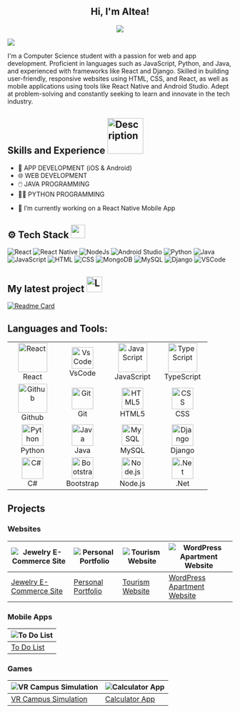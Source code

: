 <p align="center">


</p>


<h2 align="center">Hi, I'm Altea!</h2>





<p align="center">
  <a href="https://github.com/DenverCoder1/readme-typing-svg">
    <img src="https://readme-typing-svg.herokuapp.com?font=Arial&color=ff69b4&size=50&center=true&vCenter=true&width=600&height=100&lines=Software+Developer;%0AApp+Developer;%0AWeb+Developer;%0AComputer+Science+Student">
  </a>
</p>
<img src="https://user-images.githubusercontent.com/73097560/115834477-dbab4500-a447-11eb-908a-139a6edaec5c.gif"/>


I'm a Computer Science student with a passion for web and app development. Proficient in languages such as JavaScript, Python, and Java, and experienced with frameworks like React and Django. Skilled in building user-friendly, responsive websites using HTML, CSS, and React, as well as mobile applications using tools like React Native and Android Studio. Adept at problem-solving and constantly seeking to learn and innovate in the tech industry.







## Skills and Experience <img src="https://user-images.githubusercontent.com/74038190/219923809-b86dc415-a0c2-4a38-bc88-ad6cf06395a8.gif" width="80" alt="Description">

* 📱 APP DEVELOPMENT (iOS & Android)
* 🌐 WEB DEVELOPMENT
* 🖱️ JAVA PROGRAMMING
* 👩‍💻 PYTHON PROGRAMMING

- 🔭 I’m currently working on a React Native Mobile App


## ⚙️ Tech Stack <img src="https://raw.githubusercontent.com/rahulbanerjee26/githubProfileReadmeGenerator/main/gifs/code.gif" width="32" height="30">

![React](https://img.shields.io/badge/-React%20-05122A?style=flat-square&logo=React&color=353535) ![React Native](https://img.shields.io/badge/-React%20Native-05122A?style=flat-square&logo=React-Native&color=353535) ![NodeJs](https://img.shields.io/badge/-NodeJs-05122A?style=flat-square&logo=NodeJs&color=353535) ![Android Studio](https://img.shields.io/badge/-Android%20Studio-05122A?style=flat-square&logo=Android-Studio&color=353535) ![Python](https://img.shields.io/badge/-Python-05122A?style=flat-square&logo=Python&color=353535) ![Java](https://img.shields.io/badge/-Java-05122A?style=flat-square&logo=Java&color=353535) ![JavaScript](https://img.shields.io/badge/-JavaScript-05122A?style=flat-square&logo=JavaScript&color=353535) ![HTML](https://img.shields.io/badge/-HTML-05122A?style=flat-square&logo=HTML&color=353535) ![CSS](https://img.shields.io/badge/-CSS-05122A?style=flat-square&logo=CSS&color=353535) ![MongoDB](https://img.shields.io/badge/-MongoDB-05122A?style=flat-square&logo=MongoDB&color=353535) ![MySQL](https://img.shields.io/badge/-MySQL-05122A?style=flat-square&logo=MySQL&color=353535) ![Django](https://img.shields.io/badge/-Django-05122A?style=flat-square&logo=Django&color=353535) ![VSCode](https://img.shields.io/badge/-Visual%20Studio%20Code-05122A?style=flat-square&logo=Visual-Studio-Code&color=353535)

## My latest project <img src="https://raw.githubusercontent.com/Tarikul-Islam-Anik/Telegram-Animated-Emojis/main/Objects/Laptop.webp" alt="Laptop" width="35" />

[![Readme Card](https://github-readme-stats.vercel.app/api/pin/?username=alteakapxhiu&repo=TaskPro)](https://github.com/alteakapxhiu/TaskPro)

## Languages and Tools:

<table align="center">
  <tr>
    <td align="center" width="96">
      <img src="https://techstack-generator.vercel.app/react-icon.svg" alt="React" width="65" height="65" />
      <br>React
    </td>
    <td align="center" width="96">
      <img src="https://media.giphy.com/media/IdyAQJVN2kVPNUrojM/giphy.gif" width="48" height="48" alt="VsCode" />
      <br>VsCode
    </td>    
    <td align="center" width="96">
      <img src="https://techstack-generator.vercel.app/js-icon.svg" alt="JavaScript" width="65" height="65" />
      <br>JavaScript
    </td>
    <td align="center" width="96">
      <img src="https://techstack-generator.vercel.app/ts-icon.svg" alt="TypeScript" width="65" height="65" />
      <br>TypeScript
    </td>
  </tr>
  <tr>
    <td align="center" width="96">
      <img src="https://techstack-generator.vercel.app/github-icon.svg" alt="Github" width="65" height="65" />
      <br>Github
    </td>
    <td align="center" width="96"> 
      <img src="https://user-images.githubusercontent.com/25181517/192108372-f71d70ac-7ae6-4c0d-8395-51d8870c2ef0.png" width="48" height="48" alt="Git" />
      <br>Git
    </td>
    <td align="center" width="96">
      <img src="https://skillicons.dev/icons?i=html" width="48" height="48" alt="HTML5" />
      <br>HTML5
    </td>
    <td align="center" width="96">
      <img src="https://skillicons.dev/icons?i=css" width="48" height="48" alt="CSS" />
      <br>CSS
    </td>
  </tr>
  <tr>
    <td align="center" width="96">
      <img src="https://skillicons.dev/icons?i=python" width="48" height="48" alt="Python" />
      <br>Python
    </td>
    <td align="center" width="96">
      <img src="https://media3.giphy.com/media/hO8uTzEOefFh3Yv5gm/giphy.gif?cid=6c09b952v6sqmgjjseczsb1atc2y1x5qk772ke4i7ckanbao&ep=v1_internal_gif_by_id&rid=giphy.gif&ct=s" width="48" height="48" alt="Java" />
      <br>Java
    </td>
    <td align="center" width="96">
      <img src="https://skillicons.dev/icons?i=mysql" width="48" height="48" alt="MySQL" />
      <br>MySQL
    </td>
    <td align="center" width="96">
      <img src="https://skillicons.dev/icons?i=django" width="48" height="48" alt="Django" />
      <br>Django
    </td>
  </tr>
  <tr>
    <td align="center" width="96">
      <img src="https://mir-s3-cdn-cf.behance.net/project_modules/max_1200/622ca052071761.59034e74abb36.gif" width="48" height="48" alt="C#" />
      <br>C#
    </td>
    <td align="center" width="96">
      <img src="https://blogs.purecode.ai/blogs/wp-content/uploads/2023/12/giphy-6.gif" width="48" height="48" alt="Bootstrap" />
      <br>Bootstrap
    </td>
    <td align="center" width="96">
      <img src="https://user-images.githubusercontent.com/74038190/212257460-738ff738-247f-4445-a718-cdd0ca76e2db.gif" width="48" height="48" alt="Node.js" />
      <br>Node.js
    </td>
    <td align="center" width="96">
      <img src="https://iconape.com/wp-content/png_logo_vector/net-logo-2.png" width="48" height="48" alt=".Net" />
      <br>.Net
    </td>
  </tr>
</table>

## Projects

### Websites

|![Jewelry E-Commerce Site](https://github.com/user-attachments/assets/fe5cc16b-9cce-4db5-bd18-e3acf2b9dbda) | ![Personal Portfolio](https://i.imghippo.com/files/QAy6u1723491134.png) | ![Tourism Website](https://i.imghippo.com/files/pYjWc1724078751.png) | ![WordPress Apartment Website](https://github.com/user-attachments/assets/1a8a0764-71d0-47b7-9491-7820cdcc7c24) |
|-------------|-------------|-------------|-------------|
| [Jewelry E-Commerce Site](https://github.com/alteakapxhiu/Jewelry-E-Commerce-Website) | [Personal Portfolio](https://github.com/alteakapxhiu/PersonalWebsite) | [Tourism Website](https://github.com/alteakapxhiu/MysticAlbania) | [WordPress Apartment Website](https://fancysummerseaview1.wordpress.com) |

### Mobile Apps

| ![To Do List](https://img.youtube.com/vi/9TDUVcv2_yM/maxresdefault.jpg) |
|-------------|
| [To Do List](https://github.com/alteakapxhiu/TaskPro) |

### Games

| ![VR Campus Simulation](https://i.imghippo.com/files/bZS8W1723456249.png) | ![Calculator App](https://github.com/user-attachments/assets/0973d995-6b69-4141-9904-deac2f5daa3c) |
|-------------|-------------|
| [VR Campus Simulation](https://github.com/alteakapxhiu/Virtual-University-Campus) | [Calculator App](https://github.com/alteakapxhiu/CalculatorApp) |
